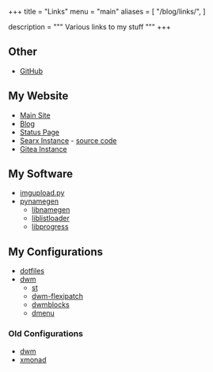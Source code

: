 +++
title = "Links"
menu = "main"
aliases = [
  "/blog/links/",
]

description = """
Various links to my stuff
"""
+++

## Other

- [GitHub](https://github.com/BBaoVanC/)

## My Website

- [Main Site](https://bbaovanc.com/)
- [Blog](https://bbaovanc.com/blog/)
- [Status Page](https://status.bbaovanc.com/)
- [Searx Instance](https://search.bbaovanc.com/) -
  [source code](https://github.com/BBaoVanC/searx)
- [Gitea Instance](https://git.bbaovanc.com/)

## My Software

- [imgupload.py](https://github.com/imgupload-py/imgupload.py)
- [pynamegen](https://git.bbaovanc.com/bbaovanc/pynamegen)
  - [libnamegen](https://git.bbaovanc.com/bbaovanc/libnamegen)
  - [liblistloader](https://git.bbaovanc.com/bbaovanc/liblistloader)
  - [libprogress](https://git.bbaovanc.com/bbaovanc/libprogress)

## My Configurations

- [dotfiles](https://github.com/BBaoVanC/dotfiles)
- [dwm](https://github.com/BBaoVanC/.dwm)
  - [st](https://github.com/BBaoVanC/st)
  - [dwm-flexipatch](https://github.com/BBaoVanC/dwm-flexipatch)
  - [dwmblocks](https://github.com/BBaoVanC/dwmblocks)
  - [dmenu](https://github.com/BBaoVanC/dmenu)

### Old Configurations

- [dwm](https://github.com/BBaoVanC/dwm)
- [xmonad](https://github.com/BBaoVanC/.xmonad)
